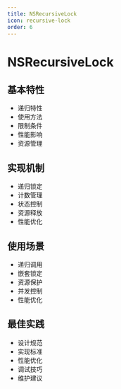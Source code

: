 ```yaml
---
title: NSRecursiveLock
icon: recursive-lock
order: 6
---
```


# NSRecursiveLock

## 基本特性
- 递归特性
- 使用方法
- 限制条件
- 性能影响
- 资源管理

## 实现机制
- 递归锁定
- 计数管理
- 状态控制
- 资源释放
- 性能优化

## 使用场景
- 递归调用
- 嵌套锁定
- 资源保护
- 并发控制
- 性能优化

## 最佳实践
- 设计规范
- 实现标准
- 性能优化
- 调试技巧
- 维护建议
